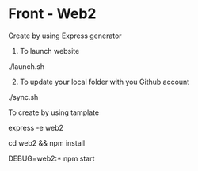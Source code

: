 # Front - Web2 
Create by using Express generator

1. To launch website

./launch.sh


2. To update your local folder with you Github account

./sync.sh


To create by using tamplate 

express -e web2

cd web2 && npm install

DEBUG=web2:* npm start